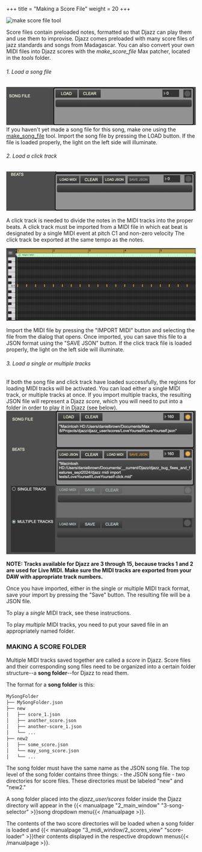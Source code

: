 +++
title = "Making a Score File"
weight = 20
+++

![make score file tool](/images/make-score-file-tool.png)

Score files contain preloaded notes, formatted so that Djazz can play them and use them to improvise.
Djazz comes preloaded with many score files of jazz standards and songs from Madagascar. You can also 
convert your own MIDI files into Djazz scores with the _make_score_file_ Max patcher, located in the _tools_ folder.

###### 1. Load a song file  

![load song file](images/load_song_file.png)  
If you haven't yet made a song file for this song, make one using the [make_song_file]() tool.
 Import the song file by pressing the LOAD button. If the file is loaded properly, the light on the left side will illuminate.

###### 2. Load a click track  
    
![load click track](images/make_click_track.png)
    
A click track is needed to divide the notes in the MIDI tracks into the proper beats.
A click track must be imported from a MIDI file in which eat beat is designated by a single MIDI event at pitch C1 and non-zero velocity
The click track be exported at the same tempo as the notes.  

![click track image](images/midi_click_track.png)  
    
Import the MIDI file by pressing the "IMPORT MIDI" button and selecting the file from the dialog that opens.
Once imported, you can save this file to a JSON format using the "SAVE JSON" button.
If the click track file is loaded properly, the light on the left side will illuminate.
    
###### 3. Load a single or multiple tracks
If both the song file and click track have loaded successfully, the regions for loading MIDI tracks will be activated.
You can load either a single MIDI track, or multiple tracks at once. If you import multiple tracks, the resulting JSON file will represent a Djazz _score_, which you will need to put into a folder in order to play it in Djazz (see below).  
![make multiple tracks](images/make-score-file-tool-make-multiple-tracks.png)  

**NOTE: Tracks available for Djazz are 3 through 15, because tracks 1 and 2 are used for Live MIDI. Make sure the MIDI tracks are exported from your DAW with appropriate track numbers.**

Once you have imported, either in the single or multiple MIDI track format, save your import by pressing the "Save" button. The resulting file will be a JSON file.

To play a _single_ MIDI track, see these instructions.

To play _multiple_ MIDI tracks, you need to put your saved file in an appropriately named folder.

### MAKING A SCORE FOLDER

Multiple MIDI tracks saved together are called a _score_ in Djazz. Score files and their corresponding song files need to be organized into a certain folder structure--a **song folder**--for Djazz to read them.

The format for a **song folder** is this:

```
MySongFolder
├── MySongFolder.json
├── new
│   ├── score_1.json
│   ├── another_score.json
│   ├── another-score_1.json
│   └── ... 
├── new2
│   ├── some_score.json
│   └── may_song_score.json
│   └── ...
```

The song folder must have the same name as the JSON song file.
The top level of the song folder contains three things: 
    - the JSON song file
    - two directories for score files. These directories must be labeled "new" and "new2."

A song folder placed into the _djazz_user/scores_ folder inside the Djazz directory will appear in the {{< manualpage "2_main_window" "3-song-selector" >}}song dropdown menu{{< /manualpage >}}.  

The contents of the two score directories will be loaded when a song folder is loaded and {{< manualpage "3_midi_window/2_scores_view" "score-loader" >}}their contents displayed in the respective dropdown menus{{< /manualpage >}}.

